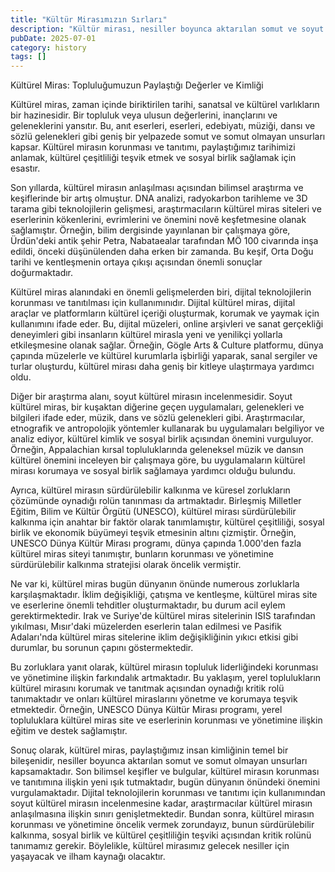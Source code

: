 ```yaml
---
title: "Kültür Mirasımızın Sırları"
description: "Kültür mirası, nesiller boyunca aktarılan somut ve soyut öğelerden oluşan bir ülkenin kimliğinin omurgasıdır. Son bilimsel bulgular ve keşifler..."
pubDate: 2025-07-01
category: history
tags: []
---
```


Kültürel Miras: Topluluğumuzun Paylaştığı Değerler ve Kimliği

Kültürel miras, zaman içinde biriktirilen tarihi, sanatsal ve kültürel varlıkların bir hazinesidir. Bir topluluk veya ulusun değerlerini, inançlarını ve geleneklerini yansıtır. Bu, anıt eserleri, eserleri, edebiyatı, müziği, dansı ve sözlü gelenekleri gibi geniş bir yelpazede somut ve somut olmayan unsurları kapsar. Kültürel mirasın korunması ve tanıtımı, paylaştığımız tarihimizi anlamak, kültürel çeşitliliği teşvik etmek ve sosyal birlik sağlamak için esastır.

Son yıllarda, kültürel mirasın anlaşılması açısından bilimsel araştırma ve keşiflerinde bir artış olmuştur. DNA analizi, radyokarbon tarihleme ve 3D tarama gibi teknolojilerin gelişmesi, araştırmacıların kültürel miras siteleri ve eserlerinin kökenlerini, evrimlerini ve önemini nově keşfetmesine olanak sağlamıştır. Örneğin, bilim dergisinde yayınlanan bir çalışmaya göre, Ürdün'deki antik şehir Petra, Nabataealar tarafından MÖ 100 civarında inşa edildi, önceki düşünülenden daha erken bir zamanda. Bu keşif, Orta Doğu tarihi ve kentleşmenin ortaya çıkışı açısından önemli sonuçlar doğurmaktadır.

Kültürel miras alanındaki en önemli gelişmelerden biri, dijital teknolojilerin korunması ve tanıtılması için kullanımınıdır. Dijital kültürel miras, dijital araçlar ve platformların kültürel içeriği oluşturmak, korumak ve yaymak için kullanımını ifade eder. Bu, dijital müzeleri, online arşivleri ve sanat gerçekliği deneyimleri gibi insanların kültürel mirasla yeni ve yenilikçi yollarla etkileşmesine olanak sağlar. Örneğin, Gögle Arts & Culture platformu, dünya çapında müzelerle ve kültürel kurumlarla işbirliği yaparak, sanal sergiler ve turlar oluşturdu, kültürel mirası daha geniş bir kitleye ulaştırmaya yardımcı oldu.

Diğer bir araştırma alanı, soyut kültürel mirasın incelenmesidir. Soyut kültürel miras, bir kuşaktan diğerine geçen uygulamaları, gelenekleri ve bilgileri ifade eder, müzik, dans ve sözlü gelenekleri gibi. Araştırmacılar, etnografik ve antropolojik yöntemler kullanarak bu uygulamaları belgiliyor ve analiz ediyor, kültürel kimlik ve sosyal birlik açısından önemini vurguluyor. Örneğin, Appalachian kırsal topluluklarında geleneksel müzik ve dansın kültürel önemini inceleyen bir çalışmaya göre, bu uygulamaların kültürel mirası korumaya ve sosyal birlik sağlamaya yardımcı olduğu bulundu.

Ayrıca, kültürel mirasın sürdürülebilir kalkınma ve küresel zorlukların çözümünde oynadığı rolün tanınması da artmaktadır. Birleşmiş Milletler Eğitim, Bilim ve Kültür Örgütü (UNESCO), kültürel mirası sürdürülebilir kalkınma için anahtar bir faktör olarak tanımlamıştır, kültürel çeşitliliği, sosyal birlik ve ekonomik büyümeyi teşvik etmesinin altını çizmiştir. Örneğin, UNESCO Dünya Kültür Mirası programı, dünya çapında 1.000'den fazla kültürel miras siteyi tanımıştır, bunların korunması ve yönetimine sürdürülebilir kalkınma stratejisi olarak öncelik vermiştir.

Ne var ki, kültürel miras bugün dünyanın önünde numerous zorluklarla karşılaşmaktadır. İklim değişikliği, çatışma ve kentleşme, kültürel miras site ve eserlerine önemli tehditler oluşturmaktadır, bu durum acil eylem gerektirmektedir. Irak ve Suriye'de kültürel miras sitelerinin ISIS tarafından yıkılması, Mısır'daki müzelerden eserlerin talan edilmesi ve Pasifik Adaları'nda kültürel miras sitelerine iklim değişikliğinin yıkıcı etkisi gibi durumlar, bu sorunun çapını göstermektedir.

Bu zorluklara yanıt olarak, kültürel mirasın topluluk liderliğindeki korunması ve yönetimine ilişkin farkındalık artmaktadır. Bu yaklaşım, yerel toplulukların kültürel mirasını korumak ve tanıtmak açısından oynadığı kritik rolü tanımaktadır ve onları kültürel miraslarını yönetme ve korumaya teşvik etmektedir. Örneğin, UNESCO Dünya Kültür Mirası programı, yerel topluluklara kültürel miras site ve eserlerinin korunması ve yönetimine ilişkin eğitim ve destek sağlamıştır.

Sonuç olarak, kültürel miras, paylaştığımız insan kimliğinin temel bir bileşenidir, nesiller boyunca aktarılan somut ve somut olmayan unsurları kapsamaktadır. Son bilimsel keşifler ve bulgular, kültürel mirasın korunması ve tanıtımına ilişkin yeni ışık tutmaktadır, bugün dünyanın önündeki önemini vurgulamaktadır. Dijital teknolojilerin korunması ve tanıtımı için kullanımından soyut kültürel mirasın incelenmesine kadar, araştırmacılar kültürel mirasın anlaşılmasına ilişkin sınırı genişletmektedir. Bundan sonra, kültürel mirasın korunması ve yönetimine öncelik vermek zorundayız, bunun sürdürülebilir kalkınma, sosyal birlik ve kültürel çeşitliliğin teşviki açısından kritik rolünü tanımamız gerekir. Böylelikle, kültürel mirasımız gelecek nesiller için yaşayacak ve ilham kaynağı olacaktır.